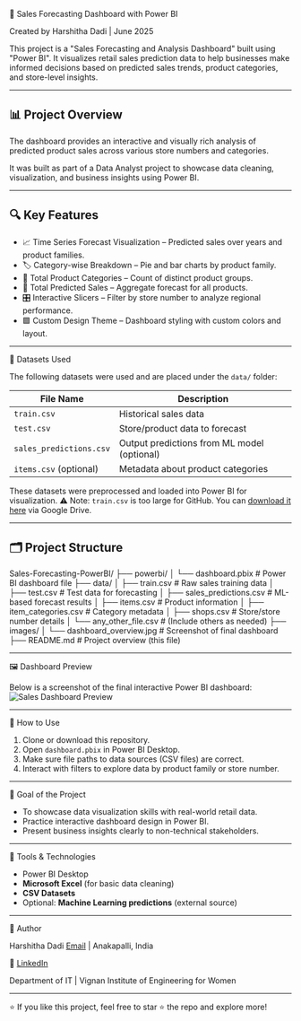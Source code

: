  🛒 Sales Forecasting Dashboard with Power BI

Created by Harshitha Dadi | June 2025

This project is a "Sales Forecasting and Analysis Dashboard" built using "Power BI". It visualizes retail sales prediction data to help businesses make informed decisions based on predicted sales trends, product categories, and store-level insights.

---

## 📊 Project Overview

The dashboard provides an interactive and visually rich analysis of predicted product sales across various store numbers and categories.

It was built as part of a Data Analyst project to showcase data cleaning, visualization, and business insights using Power BI.

---

## 🔍 Key Features

- 📈 Time Series Forecast Visualization – Predicted sales over years and product families.
- 🏷️ Category-wise Breakdown – Pie and bar charts by product family.
- 🧠 Total Product Categories – Count of distinct product groups.
- 🧮 Total Predicted Sales – Aggregate forecast for all products.
- 🎛️ Interactive Slicers – Filter by store number to analyze regional performance.
- 🟪 Custom Design Theme – Dashboard styling with custom colors and layout.

---

 🧾 Datasets Used

The following datasets were used and are placed under the `data/` folder:

| File Name             | Description                                |
|-----------------------|--------------------------------------------|
| `train.csv`           | Historical sales data                      |
| `test.csv`            | Store/product data to forecast             |
| `sales_predictions.csv` | Output predictions from ML model (optional) |
| `items.csv` (optional)| Metadata about product categories          |

These datasets were preprocessed and loaded into Power BI for visualization.
⚠️ Note: `train.csv` is too large for GitHub. You can [download it here](https://drive.google.com/file/d/18ud4Yl7RiI7329CgJjOzdVgC0tuOErXF/view?usp=sharing) via Google Drive.


---

## 🗂️ Project Structure

Sales-Forecasting-PowerBI/
├── powerbi/
│   └── dashboard.pbix              # Power BI dashboard file
├── data/
│   ├── train.csv                     # Raw sales training data
│   ├── test.csv                      # Test data for forecasting
│   ├── sales_predictions.csv         # ML-based forecast results
│   ├── items.csv                     # Product information
│   ├── item_categories.csv           # Category metadata
│   ├── shops.csv                     # Store/store number details
│   └── any_other_file.csv            # (Include others as needed)
├── images/
│   └── dashboard_overview.jpg        # Screenshot of final dashboard
├── README.md                         # Project overview (this file)



---

🖼️ Dashboard Preview

Below is a screenshot of the final interactive Power BI dashboard:
![Sales Dashboard Preview](images/1_dashboard_overview.jpg)

---

🚀 How to Use

1. Clone or download this repository.
2. Open `dashboard.pbix` in Power BI Desktop.
3. Make sure file paths to data sources (CSV files) are correct.
4. Interact with filters to explore data by product family or store number.

---

 🎯 Goal of the Project

- To showcase data visualization skills with real-world retail data.
- Practice interactive dashboard design in Power BI.
- Present business insights clearly to non-technical stakeholders.

---

🧰 Tools & Technologies

- Power BI Desktop
- **Microsoft Excel** (for basic data cleaning)
- **CSV Datasets**
- Optional: **Machine Learning predictions** (external source)

---

📌 Author

Harshitha Dadi
[Email](mailto:harshithadadi5@gmail.com) | Anakapalli, India 

📇 [LinkedIn](https://www.linkedin.com/in/harshitha-dadi-628477313/)

Department of IT | Vignan Institute of Engineering for Women  

---

⭐ If you like this project, feel free to star ⭐ the repo and explore more!

